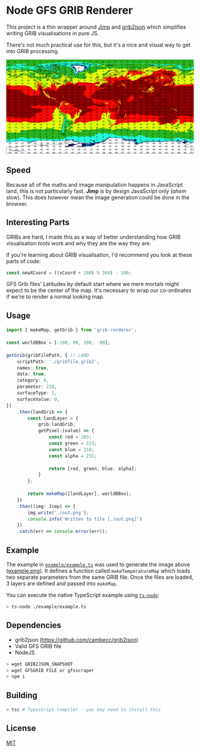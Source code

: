 # Node GFS GRIB Renderer

This project is a thin wrapper around [Jimp](https://github.com/oliver-moran/jimp/) and [grib2json](https://github.com/cambecc/grib2json) which simplifies writing GRIB visualisations in pure JS.

There's not much practical use for this, but it's a nice and visual way to get into GRIB processing.

![Example Image Output](./example.png)

## Speed
Because all of the maths and image manipulation happens in JavaScript land, this is not particularly fast. **Jimp** is by design JavaScript only (*ahem* slow). This does however mean the image generation could be done in the browser.

## Interesting Parts
GRIBs are hard, I made this as a way of better understanding how GRIB visualisation tools work and why they are the way they are.

If you're learning about GRIB visualisation, I'd recommend you look at these parts of code: 
```typescript
const newXCoord = ((xCoord + 180) % 360) - 180; 
```
GFS Grib files' Latitudes by default start where we mere mortals might expect to be the center of the map. It's necessary to wrap our co-ordinates if we're to render a normal looking map.

## Usage
```typescript
import { makeMap, getGrib } from 'grib-renderer';

const worldBBox = [-180, 90, 180, -90];

getGrib(gribFilePath, { // LAND
    scriptPath: './gribfile.grib2',
    names: true,
    data: true,
    category: 0,
    parameter: 218,
    surfaceType: 1,
    surfaceValue: 0,
})
    .then(landGrib => {
        const landLayer = {
            grib:landGrib,
            getPixel:(value) => {
                const red = 203;
                const green = 223;
                const blue = 218;
                const alpha = 255;

                return [red, green, blue, alpha];
            }
        };

        return makeMap([landLayer], worldBBox);
    })
    .then((img: Jimp) => {
        img.write('./out.png');
        console.info('Written to file [./out.png]')
    })
    .catch(err => console.error(err));

```

## Example
The example in [`example/example.ts`]() was used to generate the image above ([example.png](./example.png)).
It defines a function called `makeTemperatureMap` which loads two separate parameters from the same GRIB file. Once the files are loaded, 3 layers are defined and passed into `makeMap`.

You can execute the native TypeScript example using [`ts-node`]():
```bash
> ts-node ./example/example.ts
```

## Dependencies
- grib2json (https://github.com/cambecc/grib2json)
- Valid GFS GRIB file
- NodeJS

```bash
> wget GRIB2JSON_SNAPSHOT
> wget GFSGRIB FILE or gfsscraper
> npm i
```

## Building
```bash
> tsc # TypesSript Compiler - you may need to install this
```

## License
[MIT](./LICENSE)
